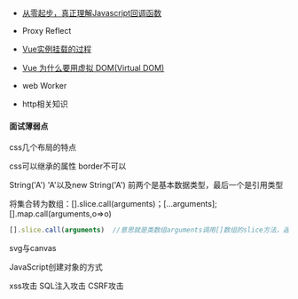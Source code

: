 - [从零起步，真正理解Javascript回调函数](https://segmentfault.com/a/1190000021942060)

- Proxy Reflect

- [Vue实例挂载的过程](https://vue3js.cn/interview/vue/new_vue.html#%E4%B8%80%E3%80%81%E6%80%9D%E8%80%83)
- [Vue 为什么要用虚拟 DOM(Virtual DOM)](https://learnku.com/articles/50487)
- web Worker
- http相关知识

#### 面试薄弱点

css几个布局的特点

css可以继承的属性  border不可以

String('A') 'A'以及new String('A')  前两个是基本数据类型，最后一个是引用类型

将集合转为数组：[].slice.call(arguments)；[...arguments];[].map.call(arguments,o=>o)

```js
[].slice.call(arguments)  //意思就是类数组arguments调用[]数组的slice方法，返回一个数组
```

svg与canvas

JavaScript创建对象的方式

xss攻击 SQL注入攻击 CSRF攻击

